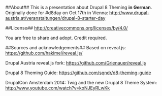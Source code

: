 ##About##
This is a presentation about Drupal 8 Theming **in German**. Originally done for #d8day on Oct 17th in Vienna: http://www.drupal-austria.at/veranstaltungen/drupal-8-starter-day

##License##
http://creativecommons.org/licenses/by/4.0/

You are free to share and adopt. Credit required.

##Sources and acknowledgements##
Based on reveal.js: https://github.com/hakimel/reveal.js/

Drupal Austria reveal.js fork: https://github.com/Grienauer/reveal.js

Drupal 8 Theming Guide: https://github.com/sqndr/d8-theming-guide

DrupalCon Amsterdam 2014: Twig and the new Drupal 8 Theme System: http://www.youtube.com/watch?v=koNJEyRLwKk